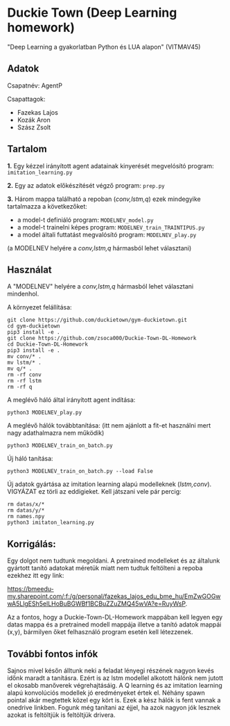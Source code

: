 # Duckie Town (Deep Learning homework)

"Deep Learning a gyakorlatban Python és LUA alapon" (VITMAV45)

## Adatok

Csapatnév: AgentP

Csapattagok: 
- Fazekas Lajos
- Kozák Aron
- Szász Zsolt

## Tartalom

**1.** Egy kézzel irányított agent adatainak kinyerését megvelósító program: ```imitation_learning.py``` 

**2.** Egy az adatok előkészítését végző program: ```prep.py```

**3.** Három mappa található a repoban (_conv,lstm,q_) ezek mindegyike tartalmazza a következőket:

- a model-t definiáló program:   ```MODELNEV_model.py```
- a model-t trainelni képes program:   ```MODELNEV_train_TRAINTIPUS.py```
- a model általi futtatást megvalósító program:   ```MODELNEV_play.py```

(a MODELNEV helyére a _conv,lstm,q_ hármasból lehet választani)

## Használat

A "MODELNEV" helyére a _conv,lstm,q_ hármasból lehet választani mindenhol.

A környezet felállítása:
```
git clone https://github.com/duckietown/gym-duckietown.git
cd gym-duckietown
pip3 install -e .
git clone https://github.com/zsoca000/Duckie-Town-DL-Homework
cd Duckie-Town-DL-Homework
pip3 install -e .
mv conv/* .
mv lstm/* .
mv q/* .
rm -rf conv
rm -rf lstm
rm -rf q
```

A meglévő háló által irányított agent indítása:
```
python3 MODELNEV_play.py
```


A meglévő hálók továbbtanítása:
(itt nem ajánlott a fit-et használni mert nagy adathalmazra nem működik)
```
python3 MODELNEV_train_on_batch.py
```



Új háló tanítása:
```
python3 MODELNEV_train_on_batch.py --load False
```

Új adatok gyártása az imitation learning alapú modelleknek (_lstm,conv_).
VIGYÁZAT ez törli az eddigieket. Kell játszani vele pár percig:
```
rm datas/x/*
rm datas/y/*
rm names.npy
python3 imitaton_learning.py
```


## Korrigálás:

Egy dolgot nem tudtunk megoldani. A pretrained modelleket és az általunk gyártott tanító adatokat méretük miatt nem tudtuk feltölteni a repoba ezekhez itt egy link:

https://bmeedu-my.sharepoint.com/:f:/g/personal/fazekas_lajos_edu_bme_hu/EmZwGOGwwA5LlgESh5elLHoBuBGWBf1BCBuZZuZMQ45wVA?e=RuyWsP. 

Az a fontos, hogy a Duckie-Town-DL-Homework mappában kell legyen egy datas mappa és a pretrained modell mappája illetve a tanító adatok mappái (x,y), bármilyen őket felhasználó program esetén kell létezzenek.


## További fontos infók

Sajnos mivel későn álltunk neki a feladat lényegi részének nagyon kevés időnk maradt a tanításra. Ezért is az lstm modellel alkotott hálónk nem jutott el okosabb manőverek végrehajtásáig. A Q learning és az imitation learning alapú konvolúciós modellek jó eredményeket értek el. Néhány spawn pointal akár megtettek közel egy kört is. Ezek a kész hálók is fent vannak a onedrive linkben. Fogunk még tanítani az éjjel, ha azok nagyon jók lesznek azokat is feltöltjük is feltöltjük drivera.
